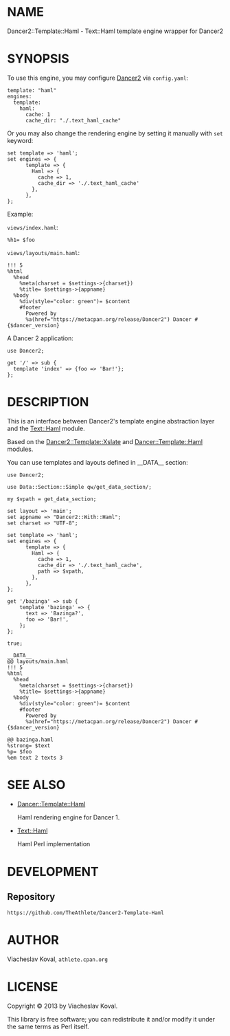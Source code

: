 # NAME

Dancer2::Template::Haml - Text::Haml template engine wrapper for Dancer2

# SYNOPSIS

To use this engine, you may configure [Dancer2](https://metacpan.org/pod/Dancer2) via `config.yaml`:

    template: "haml"
    engines:
      template:
        haml: 
          cache: 1
          cache_dir: "./.text_haml_cache"

Or you may also change the rendering engine by setting it manually with `set` keyword:
 

    set template => 'haml';
    set engines => {
          template => {
            Haml => {
              cache => 1,
              cache_dir => './.text_haml_cache'
            },
          },
    };

Example:

`views/index.haml`:

    %h1= $foo

`views/layouts/main.haml`:

    !!! 5
    %html
      %head
        %meta(charset = $settings->{charset})
        %title= $settings->{appname}
      %body
        %div(style="color: green")= $content
        #footer
          Powered by
          %a(href="https://metacpan.org/release/Dancer2") Dancer #{$dancer_version}

A Dancer 2 application:

    use Dancer2;

    get '/' => sub {
      template 'index' => {foo => 'Bar!'};
    };

# DESCRIPTION
 

This is an interface between Dancer2's template engine abstraction layer and
the [Text::Haml](https://metacpan.org/pod/Text::Haml) module.
 

Based on the [Dancer2::Template::Xslate](https://metacpan.org/pod/Dancer2::Template::Xslate) and [Dancer::Template::Haml](https://metacpan.org/pod/Dancer::Template::Haml) modules.

You can use templates and layouts defined in \_\_DATA\_\_ section:

    use Dancer2;

    use Data::Section::Simple qw/get_data_section/;

    my $vpath = get_data_section;

    set layout => 'main';
    set appname => "Dancer2::With::Haml";
    set charset => "UTF-8";

    set template => 'haml';
    set engines => {
          template => {
            Haml => {
              cache => 1,
              cache_dir => './.text_haml_cache',
              path => $vpath,
            },
          },
    };

    get '/bazinga' => sub {
        template 'bazinga' => {
          text => 'Bazinga?',
          foo => 'Bar!',
        };
    };

    true;

    __DATA__
    @@ layouts/main.haml
    !!! 5
    %html
      %head
        %meta(charset = $settings->{charset})
        %title= $settings->{appname} 
      %body
        %div(style="color: green")= $content
        #footer
          Powered by
          %a(href="https://metacpan.org/release/Dancer2") Dancer #{$dancer_version}

    @@ bazinga.haml
    %strong= $text
    %p= $foo
    %em text 2 texts 3

# SEE ALSO

- [Dancer::Template::Haml](https://metacpan.org/pod/Dancer::Template::Haml)

    Haml rendering engine for Dancer 1.

- [Text::Haml](https://metacpan.org/pod/Text::Haml)

    Haml Perl implementation

# DEVELOPMENT

## Repository

    https://github.com/TheAthlete/Dancer2-Template-Haml

# AUTHOR

Viacheslav Koval, `athlete.cpan.org`

# LICENSE

Copyright © 2013 by Viacheslav Koval.

This library is free software; you can redistribute it and/or modify
it under the same terms as Perl itself.
